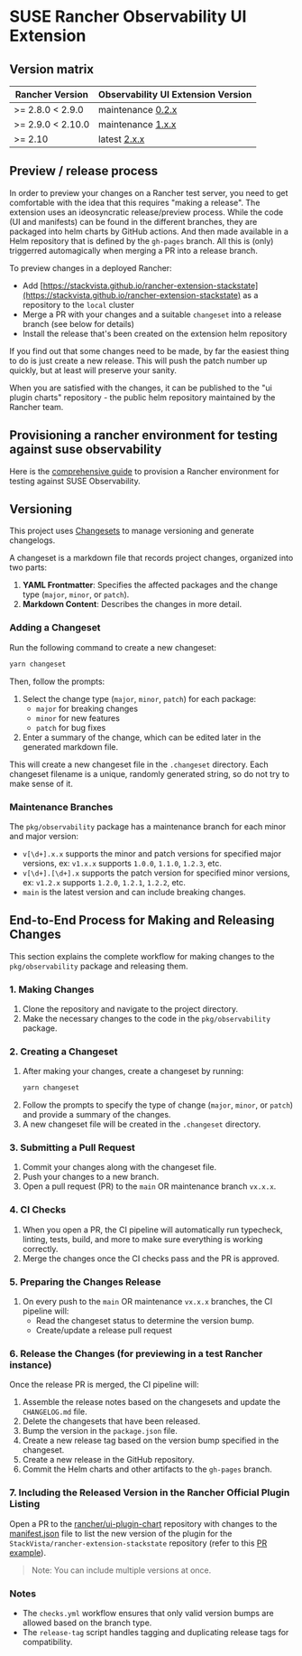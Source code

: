 # SUSE Rancher Observability UI Extension

## Version matrix

| Rancher Version   | Observability UI Extension Version                                                          |
| ----------------- | ------------------------------------------------------------------------------------------- |
| >= 2.8.0 < 2.9.0  | maintenance [0.2.x](https://github.com/StackVista/rancher-extension-stackstate/tree/v0.2.x) |
| >= 2.9.0 < 2.10.0 | maintenance [1.x.x](https://github.com/StackVista/rancher-extension-stackstate/tree/v1.x.x) |
| >= 2.10           | latest [2.x.x](https://github.com/StackVista/rancher-extension-stackstate/tree/main)        |

## Preview / release process

In order to preview your changes on a Rancher test server, you need to get comfortable with the idea that this requires "making a release". The extension uses an ideosyncratic release/preview process. While the code (UI and manifests) can be found in the different branches, they are packaged into helm charts by GitHub actions. And then made available in a Helm repository that is defined by the `gh-pages` branch. All this is (only) triggerred automagically when merging a PR into a release branch.

To preview changes in a deployed Rancher:

- Add [https://stackvista.github.io/rancher-extension-stackstate](https://stackvista.github.io/rancher-extension-stackstate) as a repository to the `local` cluster
- Merge a PR with your changes and a suitable `changeset` into a release branch (see below for details)
- Install the release that's been created on the extension helm repository

If you find out that some changes need to be made, by far the easiest thing to do is just create a new release. This will push the patch number up quickly, but at least will preserve your sanity.

When you are satisfied with the changes, it can be published to the "ui plugin charts" repository - the public helm repository maintained by the Rancher team.

## Provisioning a rancher environment for testing against suse observability

Here is the [comprehensive guide](https://gitlab.com/stackvista/platform/ci-deployment/-/tree/main/rancher-k3s) to provision a Rancher environment for testing against SUSE Observability.

## Versioning

This project uses [Changesets](https://github.com/changesets/changesets) to manage versioning and generate changelogs.

A changeset is a markdown file that records project changes, organized into two parts:

1. **YAML Frontmatter**: Specifies the affected packages and the change type (`major`, `minor`, or `patch`).
2. **Markdown Content**: Describes the changes in more detail.

### Adding a Changeset

Run the following command to create a new changeset:

```bash
yarn changeset
```

Then, follow the prompts:

1. Select the change type (`major`, `minor`, `patch`) for each package:
   - `major` for breaking changes
   - `minor` for new features
   - `patch` for bug fixes
2. Enter a summary of the change, which can be edited later in the generated markdown file.

This will create a new changeset file in the `.changeset` directory. Each changeset filename is a unique, randomly generated string, so do not try to make sense of it.

### Maintenance Branches

The `pkg/observability` package has a maintenance branch for each minor and major version:

- `v[\d+].x.x` supports the minor and patch versions for specified major versions, ex: `v1.x.x` supports `1.0.0`, `1.1.0`, `1.2.3`, etc.
- `v[\d+].[\d+].x` supports the patch version for specified minor versions, ex: `v1.2.x` supports `1.2.0`, `1.2.1`, `1.2.2`, etc.
- `main` is the latest version and can include breaking changes.

## End-to-End Process for Making and Releasing Changes

This section explains the complete workflow for making changes to the `pkg/observability` package and releasing them.

### 1. Making Changes

1. Clone the repository and navigate to the project directory.
2. Make the necessary changes to the code in the `pkg/observability` package.

### 2. Creating a Changeset

1. After making your changes, create a changeset by running:
   ```bash
   yarn changeset
   ```
2. Follow the prompts to specify the type of change (`major`, `minor`, or `patch`) and provide a summary of the changes.
3. A new changeset file will be created in the `.changeset` directory.

### 3. Submitting a Pull Request

1. Commit your changes along with the changeset file.
2. Push your changes to a new branch.
3. Open a pull request (PR) to the `main` OR maintenance branch `vx.x.x`.

### 4. CI Checks

1. When you open a PR, the CI pipeline will automatically run typecheck, linting, tests, build, and more to make sure everything is working correctly.
2. Merge the changes once the CI checks pass and the PR is approved.

### 5. Preparing the Changes Release

1. On every push to the `main` OR maintenance `vx.x.x` branches, the CI pipeline will:
   - Read the changeset status to determine the version bump.
   - Create/update a release pull request

### 6. Release the Changes (for previewing in a test Rancher instance)

Once the release PR is merged, the CI pipeline will:

1. Assemble the release notes based on the changesets and update the `CHANGELOG.md` file.
2. Delete the changesets that have been released.
3. Bump the version in the `package.json` file.
4. Create a new release tag based on the version bump specified in the changeset.
5. Create a new release in the GitHub repository.
6. Commit the Helm charts and other artifacts to the `gh-pages` branch.

### 7. Including the Released Version in the Rancher Official Plugin Listing

Open a PR to the [rancher/ui-plugin-chart](https://github.com/rancher/ui-plugin-charts) repository with changes to the [manifest.json](https://github.com/rancher/ui-plugin-charts/blob/main/manifest.json) file to list the new version of the plugin for the `StackVista/rancher-extension-stackstate` repository (refer to this [PR example](https://github.com/rancher/ui-plugin-charts/pull/85)).

> Note: You can include multiple versions at once.

### Notes

- The `checks.yml` workflow ensures that only valid version bumps are allowed based on the branch type.
- The `release-tag` script handles tagging and duplicating release tags for compatibility.
